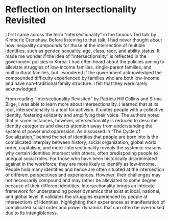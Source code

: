 # Reflection on Intersectionality Revisited

I first came across the term “intersectionality” in the famous Ted talk by Kimberle Crenshaw. Before listening to that talk, I had never thought about how inequality compounds for those at the intersection of multiple identities, such as gender, sexuality, age, class, race, and ability status. It made me wonder if the idea of “intersectionality” is reflected in the government policies in Korea. I had often heard about the policies aiming to alleviate struggles of low-income families, single-parent families, and multicultural families, but I wondered if the government acknowledged the compounded difficulty experienced by families who are both low-income and have non-traditional family structure. I felt that they were rarely acknowledged. 

From reading “Intersectionality Revisited” by Patricia Hill Collins and Sirma Bilge, I was able to learn more about intersectionality. I learned that at its root, intersectionality is a tool for activism. It unites people with a collective identity, fostering solidarity and amplifying their voice. The authors noted that in some instances, however, intersectionality is reduced to describe identity categories and diverts attention away from understanding the system of power and oppression. As discussed in “The Cycle of Socialization,” behind the set of identities that people are born into is the complicated interplay between history, social organization, global world order, capitalism, and more .Intersectionality reveals the systemic reasons why certain identities intersect with others, often predisposing people to unequal social roles. For those who have been historically discriminated against in the workforce, they are more likely to identify as low-income. People hold many identities and hence are often situated at the intersection of different perspectives and experiences. However, their challenges may not necessarily compound and may rather be alleviated to some degree because of their different identities. Intersectionality brings an intricate framework for understanding power dynamics that exist at local, national, and global level. It validates the struggles experienced by people at intersections of identities, highlighting their experiences as manifestation of complicated social order and power dynamics that can often be overlooked due to its intangibleness. 
